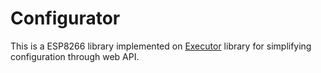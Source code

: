 # Configurator

This is a ESP8266 library implemented on [Executor](https://github.com/adamszadkowski/Executor) library for simplifying configuration through web API.
